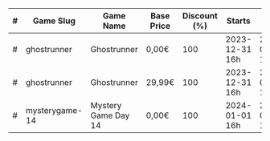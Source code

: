 |#|Game Slug|Game Name|Base Price|Discount (%)|Starts|Ends|
|---|---|---|---|---|---|---|
|#|ghostrunner|Ghostrunner|0,00€|100|2023-12-31 16h|2024-01-01 16h|
|#|ghostrunner|Ghostrunner|29,99€|100|2023-12-31 16h|2024-01-01 16h|
|#|mysterygame-14|Mystery Game Day 14|0,00€|100|2024-01-01 16h|2024-01-02 16h|
